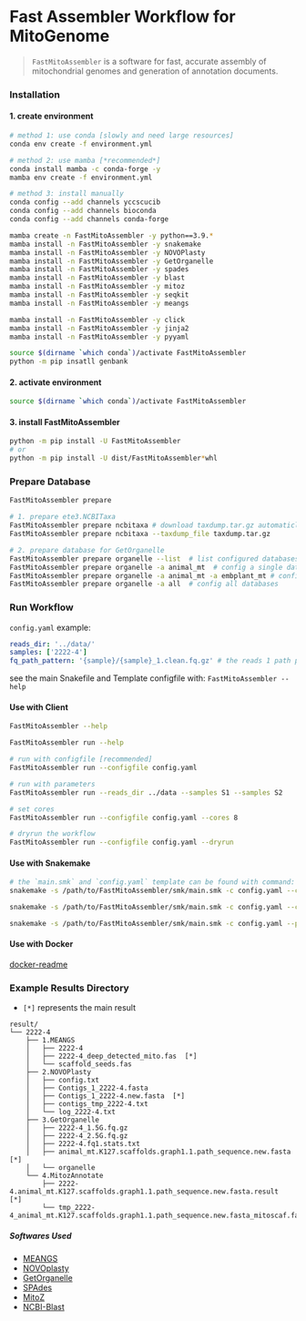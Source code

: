 # Fast Assembler Workflow for MitoGenome
> `FastMitoAssembler` is a software for fast, accurate assembly of mitochondrial genomes and generation of annotation documents.

### Installation
#### 1. create environment
```bash
# method 1: use conda [slowly and need large resources]
conda env create -f environment.yml

# method 2: use mamba [*recommended*]
conda install mamba -c conda-forge -y
mamba env create -f environment.yml

# method 3: install manually
conda config --add channels yccscucib
conda config --add channels bioconda
conda config --add channels conda-forge

mamba create -n FastMitoAssembler -y python==3.9.*
mamba install -n FastMitoAssembler -y snakemake
mamba install -n FastMitoAssembler -y NOVOPlasty
mamba install -n FastMitoAssembler -y GetOrganelle
mamba install -n FastMitoAssembler -y spades
mamba install -n FastMitoAssembler -y blast
mamba install -n FastMitoAssembler -y mitoz
mamba install -n FastMitoAssembler -y seqkit
mamba install -n FastMitoAssembler -y meangs

mamba install -n FastMitoAssembler -y click
mamba install -n FastMitoAssembler -y jinja2 
mamba install -n FastMitoAssembler -y pyyaml

source $(dirname `which conda`)/activate FastMitoAssembler
python -m pip insatll genbank
```

#### 2. activate environment 
```bash
source $(dirname `which conda`)/activate FastMitoAssembler
```

#### 3. install FastMitoAssembler
```bash
python -m pip install -U FastMitoAssembler
# or
python -m pip install -U dist/FastMitoAssembler*whl
```

### Prepare Database
```bash
FastMitoAssembler prepare

# 1. prepare ete3.NCBITaxa
FastMitoAssembler prepare ncbitaxa # download taxdump.tar.gz automaticlly
FastMitoAssembler prepare ncbitaxa --taxdump_file taxdump.tar.gz 

# 2. prepare database for GetOrganelle
FastMitoAssembler prepare organelle --list  # list configured databases
FastMitoAssembler prepare organelle -a animal_mt  # config a single database
FastMitoAssembler prepare organelle -a animal_mt -a embplant_mt # config multiple databases
FastMitoAssembler prepare organelle -a all  # config all databases
```

### Run Workflow

`config.yaml` example:
```yaml
reads_dir: '../data/'
samples: ['2222-4']
fq_path_pattern: '{sample}/{sample}_1.clean.fq.gz' # the reads 1 path pattern relative to `reads_dir`
```
see the main Snakefile and Template configfile with: `FastMitoAssembler --help` 
#### Use with Client
```bash
FastMitoAssembler --help

FastMitoAssembler run --help

# run with configfile [recommended]
FastMitoAssembler run --configfile config.yaml

# run with parameters
FastMitoAssembler run --reads_dir ../data --samples S1 --samples S2

# set cores
FastMitoAssembler run --configfile config.yaml --cores 8

# dryrun the workflow
FastMitoAssembler run --configfile config.yaml --dryrun
```
#### Use with Snakemake
```bash
# the `main.smk` and `config.yaml` template can be found with command: `FastMitoAssembler`
snakemake -s /path/to/FastMitoAssembler/smk/main.smk -c config.yaml --cores 4

snakemake -s /path/to/FastMitoAssembler/smk/main.smk -c config.yaml --cores 4 --printshellcmds

snakemake -s /path/to/FastMitoAssembler/smk/main.smk -c config.yaml --printshellcmds --dryrun
```

#### Use with Docker
[docker-readme](./docker/README.md)


### Example Results Directory
- `[*]` represents the main result

```
result/
└── 2222-4
    ├── 1.MEANGS
    │   ├── 2222-4
    │   ├── 2222-4_deep_detected_mito.fas  [*]
    │   └── scaffold_seeds.fas
    ├── 2.NOVOPlasty
    │   ├── config.txt
    │   ├── Contigs_1_2222-4.fasta
    │   ├── Contigs_1_2222-4.new.fasta  [*]
    │   ├── contigs_tmp_2222-4.txt
    │   └── log_2222-4.txt
    ├── 3.GetOrganelle
    │   ├── 2222-4_1.5G.fq.gz
    │   ├── 2222-4_2.5G.fq.gz
    │   ├── 2222-4.fq1.stats.txt
    │   ├── animal_mt.K127.scaffolds.graph1.1.path_sequence.new.fasta  [*]
    │   └── organelle
    └── 4.MitozAnnotate
        ├── 2222-4.animal_mt.K127.scaffolds.graph1.1.path_sequence.new.fasta.result  [*]
        └── tmp_2222-4_animal_mt.K127.scaffolds.graph1.1.path_sequence.new.fasta_mitoscaf.fa

```

##### Softwares Used
- [MEANGS](https://github.com/YanCCscu/meangs)
- [NOVOplasty](https://github.com/Edith1715/NOVOplasty)
- [GetOrganelle](https://github.com/Kinggerm/GetOrganelle)
- [SPAdes](https://github.com/ablab/spades)
- [MitoZ](https://github.com/linzhi2013/MitoZ)
- [NCBI-Blast](https://blast.ncbi.nlm.nih.gov/doc/blast-help/downloadblastdata.html)
